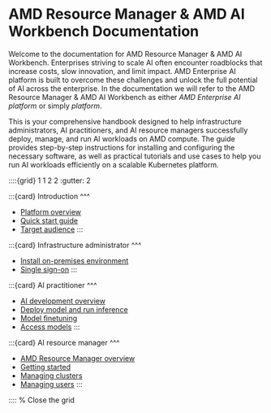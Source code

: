 # AMD Resource Manager & AMD AI Workbench Documentation

Welcome to the documentation for AMD Resource Manager & AMD AI Workbench. Enterprises striving to scale AI often encounter roadblocks that increase costs, slow innovation, and limit impact. AMD Enterprise AI platform is built to overcome these challenges and unlock the full potential of AI across the enterprise. In the documentation we will refer to the AMD Resource Manager & AMD AI Workbench as either *AMD Enterprise AI platform* or simply *platform*.

This is your comprehensive handbook designed to help infrastructure administrators, AI practitioners, and AI resource managers successfully deploy, manage, and run AI workloads on AMD compute. The guide provides step-by-step instructions for installing and configuring the necessary software, as well as practical tutorials and use cases to help you run AI workloads efficiently on a scalable Kubernetes platform.

::::{grid} 1 1 2 2
:gutter: 2

:::{card}
Introduction
^^^
- [Platform overview](./platform-overview/)
- [Quick start guide](./quick-start/)
- [Target audience](./target-audience/)
:::

:::{card}
Infrastructure administrator
^^^
- [Install on-premises environment](./platform-infrastructure/on-premises-installation/)
- [Single sign-on](./core/docs/keycloak/sso/)
:::

:::{card}
AI practitioner
^^^
- [AI development overview](./core/docs/workbench/overview/)
- [Deploy model and run inference](./core/docs/workbench/inference/how-to-deploy-and-inference/)
- [Model finetuning](./core/docs/workbench/training/fine-tuning/)
- [Access models](./core/docs/workbench/training/models/)
:::

:::{card}
AI resource manager
^^^
- [AMD Resource Manager overview](./core/docs/resource-manager/overview/)
- [Getting started](./quick-start-guides/resource-manager-quick-start/)
- [Managing clusters](./core/docs/resource-manager/clusters/overview/)
- [Managing users](./core/docs/resource-manager/users/overview/)
:::

:::: % Close the grid
